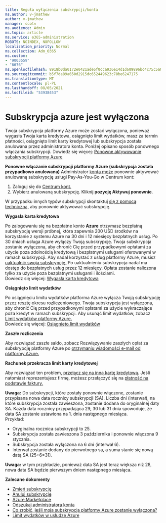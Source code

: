 ```yaml
---
title: Reguła wyłączenia subskrypcji/konta
ms.author: v-jmathew
author: v-jmathew
manager: scotv
ms.audience: Admin
ms.topic: article
ms.service: o365-administration
ROBOTS: NOINDEX, NOFOLLOW
localization_priority: Normal
ms.collection: Adm_O365
ms.custom:
- "9003559"
- "6676"
ms.openlocfilehash: 8918b0da0172e0421ade6f0cca936e14d1d609896bc4c75c5a8491c0dbe75aff
ms.sourcegitcommit: b5f7da89a650d2915dc652449623c78be6247175
ms.translationtype: MT
ms.contentlocale: pl-PL
ms.lasthandoff: 08/05/2021
ms.locfileid: "53938453"
---
```

# <a name="azure-subscription-disabled"></a>Subskrypcja azure jest wyłączona

Twoja subskrypcja platformy Azure może zostać wyłączona, ponieważ wygasła Twoja karta kredytowa, osiągnięto limit wydatków, masz za termin płatności, osiągnięto limit karty kredytowej lub subskrypcja została anulowana przez administratora konta. Poniżej opisano sposób ponownego włączania subskrypcji. Dowiedz się więcej: [Ponowne aktywowanie subskrypcji platformy Azure](https://docs.microsoft.com/azure/billing/billing-subscription-become-disable?WT.mc_id=Portal-Microsoft_Azure_Support)

**Ponowne włączanie subskrypcji platformy Azure (subskrypcja została przypadkowo anulowana)** Administrator [konta może](https://docs.microsoft.com/azure/billing/billing-subscription-transfer?WT.mc_id=Portal-Microsoft_Azure_Support#whoisaa) ponownie aktywować anulowaną subskrypcję usługi Pay-As-You-Go w Centrum kont:

1. Zaloguj się do [Centrum kont.](https://account.windowsazure.com/Subscriptions)
2. Wybierz anulowaną subskrypcję. Kliknij **pozycję Aktywuj ponownie**.

W przypadku innych typów subskrypcji skontaktuj [się z pomocą techniczną,](https://portal.azure.com/?#blade/Microsoft_Azure_Support/HelpAndSupportBlade) aby ponownie aktywować subskrypcję.

**Wygasła karta kredytowa**

Po zalogowaniu się na bezpłatne konto **Azure** otrzymasz bezpłatną subskrypcję wersji próbnej, która zapewnia 200 USD środków na korzystanie z systemu Azure na 30 dni i 12 miesięcy bezpłatnych usług. Po 30 dniach usługa Azure wyłączy Twoją subskrypcję. Twoja subskrypcja zostanie wyłączona, aby chronić Cię przed przypadkowymi opłatami za użycie poza zdolnością kredytową i bezpłatnymi usługami oferowanymi w ramach subskrypcji. Aby nadal korzystać z usług platformy Azure, musisz [uaktualnić swoją subskrypcję.](https://docs.microsoft.com/azure/billing/billing-upgrade-azure-subscription?WT.mc_id=Portal-Microsoft_Azure_Support) Po uaktualnieniu subskrypcja nadal ma dostęp do bezpłatnych usług przez 12 miesięcy. Opłata zostanie naliczona tylko za użycie poza bezpłatnymi usługami i ilościami.  
Dowiedz się więcej: [Wygasła karta kredytowa](https://docs.microsoft.com/azure/billing/billing-subscription-become-disable?WT.mc_id=Portal-Microsoft_Azure_Support#your-credit-is-expired)

**Osiągnięto limit wydatków**

Po osiągnięciu limitu wydatków platforma Azure wyłącza Twoją subskrypcję przez resztę okresu rozliczeniowego. Twoja subskrypcja jest wyłączona, aby chronić Cię przed przypadkowymi opłatami za użycie wykraczające poza kredyt w ramach subskrypcji. Aby usunąć limit wydatków, zobacz [Limit wydatków platformy Azure.](https://docs.microsoft.com/azure/cost-management-billing/manage/spending-limit?WT.mc_id=Portal-Microsoft_Azure_Support)  
Dowiedz się więcej: [Osiągnięto limit wydatków](https://docs.microsoft.com/azure/cost-management-billing/manage/subscription-disabled?WT.mc_id=Portal-Microsoft_Azure_Support#you-reached-your-spending-limit)

**Zaszłe rozliczenia**

Aby rozwiązać zaszłe saldo, zobacz Rozwiązywanie zaszłych opłat za subskrypcję platformy Azure po [otrzymaniu wiadomości e-mail od platformy Azure.](https://docs.microsoft.com/azure/billing/billing-azure-subscription-past-due-balance?WT.mc_id=Portal-Microsoft_Azure_Support)

**Rachunek przekracza limit karty kredytowej**

Aby rozwiązać ten problem, [przełącz się na inną kartę kredytową](https://docs.microsoft.com/azure/billing/billing-how-to-change-credit-card?WT.mc_id=Portal-Microsoft_Azure_Support). Jeśli natomiast reprezentujesz firmę, możesz przełączyć się na [płatność na podstawie faktury.](https://docs.microsoft.com/azure/billing/billing-how-to-pay-by-invoice?WT.mc_id=Portal-Microsoft_Azure_Support)

**Uwaga:** Do subskrypcji, które zostały ponownie włączone, zostanie przypisana nowa data rocznicy subskrypcji (SA). Liczba dni (interwał), na które subskrypcja została zawieszona, zostanie dodana do oryginalnej daty SA. Każda data rocznicy przypadająca 29, 30 lub 31 dnia spowoduje, że data SA zostanie ustawiona na 1. dnia następnego miesiąca.  
Przykład:

- Oryginalna rocznica subskrypcji to 25.
- Subskrypcja została zawieszona 3 października i ponownie włączona 9 stycznia.
- Subskrypcja została wyłączona na 6 dni (interwał 6).
- Interwał zostanie dodany do pierwotnego sa, a suma stanie się nową datą SA (25+6=31). 

**Uwaga:** w tym przykładzie, ponieważ data SA jest teraz większa niż 28, nowa data SA będzie pierwszym dniem następnego miesiąca.

**Zalecane dokumenty**

- [Zmień subskrypcję](https://docs.microsoft.com/azure/billing/billing-how-to-switch-azure-offer?WT.mc_id=Portal-Microsoft_Azure_Support)  
- [Anuluj subskrypcję](https://docs.microsoft.com/azure/billing/billing-how-to-cancel-azure-subscription?WT.mc_id=Portal-Microsoft_Azure_Support)  
- [Azure Marketplace](https://azuremarketplace.microsoft.com/marketplace/?source=datamarket)
- [Odszukaj administratora konta](https://docs.microsoft.com/azure/billing/billing-subscription-transfer?WT.mc_id=Portal-Microsoft_Azure_Support#whoisaa)
- [Co zrobić, jeśli moja subskrypcja platformy Azure zostanie wyłączona?](https://docs.microsoft.com/azure/billing/billing-subscription-become-disable/?WT.mc_id=Portal-Microsoft_Azure_Support)
- [Limit wydatków w usłudze Azure](https://docs.microsoft.com/azure/cost-management-billing/manage/spending-limit?WT.mc_id=Portal-Microsoft_Azure_Support)
